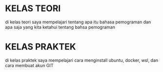 # KELAS TEORI 

di kelas teori saya mempelajari tentang apa itu bahasa pemograman dan apa saja yang kita ketahui tentang bahsa pemograman 

# KELAS PRAKTEK

di kelas praktek saya mempelajari cara menginstall ubuntu, docker, wsl, dan cara membuat akun GIT 